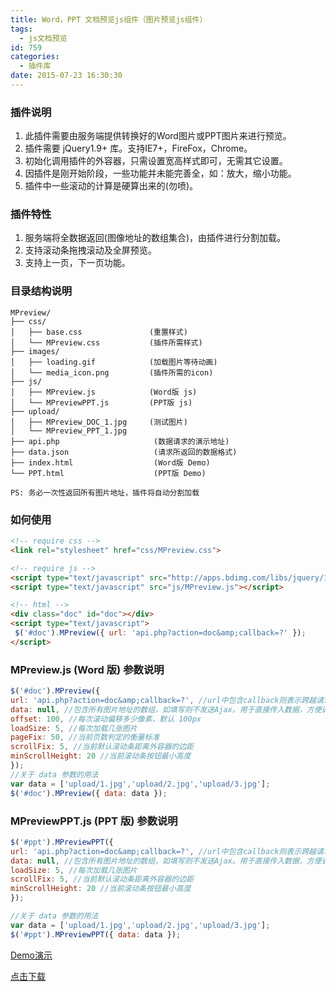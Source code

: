 ```yaml
---
title: Word，PPT 文档预览js组件（图片预览js组件）
tags:
  - js文档预览
id: 759
categories:
  - 插件库
date: 2015-07-23 16:30:30
---
```


### 插件说明

1.  此插件需要由服务端提供转换好的Word图片或PPT图片来进行预览。
2.  插件需要 jQuery1.9+ 库。支持IE7+，FireFox，Chrome。
3.  初始化调用插件的外容器，只需设置宽高样式即可，无需其它设置。
4.  因插件是刚开始阶段，一些功能并未能完善全，如：放大，缩小功能。
5.  插件中一些滚动的计算是硬算出来的(勿喷)。

### 插件特性

1.  服务端将全数据返回(图像地址的数组集合)，由插件进行分割加载。
2.  支持滚动条拖拽滚动及全屏预览。
3.  支持上一页，下一页功能。

### 目录结构说明

```
MPreview/
├── css/
│   ├── base.css               (重置样式)
│   └── MPreview.css           (插件所需样式)
├── images/
│   ├── loading.gif            (加载图片等待动画)
│   └── media_icon.png         (插件所需的icon)
├── js/
│   ├── MPreview.js            (Word版 js)
│   └── MPreviewPPT.js         (PPT版 js)
├── upload/
│   ├── MPreview_DOC_1.jpg     (测试图片)
│   └── MPreview_PPT_1.jpg
├── api.php                     (数据请求的演示地址)
├── data.json                   (请求所返回的数据格式)
├── index.html                  (Word版 Demo)
└── PPT.html                    (PPT版 Demo)

PS: 务必一次性返回所有图片地址，插件将自动分割加载
```

### 如何使用

```html
<!-- require css -->
<link rel="stylesheet" href="css/MPreview.css">

<!-- require js -->
<script type="text/javascript" src="http://apps.bdimg.com/libs/jquery/1.11.1/jquery.min.js"></script>
<script type="text/javascript" src="js/MPreview.js"></script>

<!-- html -->
<div class="doc" id="doc"></div>
<script type="text/javascript">
 $('#doc').MPreview({ url: 'api.php?action=doc&amp;callback=?' });
</script>

```

### MPreview.js (Word 版) 参数说明

```javascript
$('#doc').MPreview({
url: 'api.php?action=doc&amp;callback=?', //url中包含callback则表示跨越请求，具体可参考$.getJSON();
data: null, //包含所有图片地址的数组，如填写则不发送Ajax。用于直接传入数据，方便调用。
offset: 100, //每次滚动偏移多少像素，默认 100px
loadSize: 5, //每次加载几张图片
pageFix: 50, //当前页数判定的衡量标准
scrollFix: 5, //当前默认滚动条距离外容器的边距
minScrollHeight: 20 //当前滚动条按钮最小高度
});
//关于 data 参数的用法
var data = ['upload/1.jpg','upload/2.jpg','upload/3.jpg'];
$('#doc').MPreview({ data: data });
```

### MPreviewPPT.js (PPT 版) 参数说明

```javascript
$('#ppt').MPreviewPPT({
url: 'api.php?action=doc&amp;callback=?', //url中包含callback则表示跨越请求，具体可参考$.getJSON();
data: null, //包含所有图片地址的数组，如填写则不发送Ajax。用于直接传入数据，方便调用。
loadSize: 5, //每次加载几张图片
scrollFix: 5, //当前默认滚动条距离外容器的边距
minScrollHeight: 20 //当前滚动条按钮最小高度
});

//关于 data 参数的用法
var data = ['upload/1.jpg','upload/2.jpg','upload/3.jpg'];
$('#ppt').MPreviewPPT({ data: data });
```

[Demo演示](http://demo.webjyh.com/MPreview/)

[点击下载](https://github.com/webjyh/MPreview)

&nbsp;